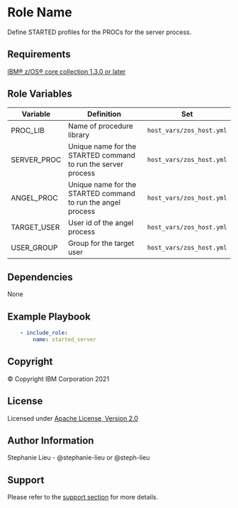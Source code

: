 Role Name
=========

Define STARTED profiles for the PROCs for the server process.

Requirements
------------

[IBM&reg; z/OS&reg; core collection 1.3.0 or later](https://galaxy.ansible.com/ibm/ibm_zos_core)


Role Variables
--------------

| Variable      | Definition                             | Set                                              |
| ------------- | ---------------------------------------|--------------------------------------------------|
| PROC_LIB      | Name of procedure library | `host_vars/zos_host.yml`                         |
| SERVER_PROC   | Unique name for the STARTED command to run the server process | `host_vars/zos_host.yml`        |
| ANGEL_PROC    | Unique name for the STARTED command to run the angel process | `host_vars/zos_host.yml` |
| TARGET_USER   | User id of the angel process | `host_vars/zos_host.yml` |
| USER_GROUP    | Group for the target user | `host_vars/zos_host.yml` |

Dependencies
------------

None

Example Playbook
----------------

```yaml
    - include_role:
        name: started_server
```

Copyright
---------

© Copyright IBM Corporation 2021

License
-------

Licensed under [Apache License, Version 2.0]((https://opensource.org/licenses/Apache-2.0))

Author Information
------------------

Stephanie Lieu - @stephanie-lieu or @steph-lieu

Support
-------

Please refer to the [support section](https://github.com/IBM/z_ansible_collections_samples/blob/master/README.md#support) for more details.
